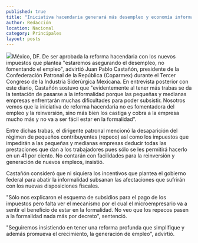 ```yaml
---
published: true
title: "Iniciativa hacendaria generará más desempleo y economía informal: Coparmex"
author: Redacción
location: Nacional
category: Principales
layout: posts
---
```


![](http://i.imgur.com/ba9JBWQm.jpg)México, DF. De ser aprobada la reforma hacendaria con los nuevos impuestos que plantea "estaremos asegurando el desempleo, no fomentando el empleo", advirtió Juan Pablo Castañón, presidente de la Confederación Patronal de la República (Coparmex) durante el Tercer Congreso de la Industria Siderúrgica Mexicana. 
En entrevista posterior con este diario, Castañón sostuvo que "evidentemente al tener más trabas se da la tentación de pasarse a la informalidad porque las pequeñas y medianas empresas enfrentarán muchas dificultades para poder subsistir. Nosotros vemos que la iniciativa de reforma hacendaria no es fomentadora del empleo y la reinversión, sino más bien los castiga y cobra a la empresa mucho más y no va a ser fácil estar en la formalidad".

Entre dichas trabas, el dirigente patronal mencionó la desaparición del régimen de pequeños contribuyentes (repeco) así como los impuestos que impedirán a las pequeñas y medianas empresas deducir todas las prestaciones que dan a los trabajadores pues sólo se les permitirá hacerlo en un 41 por ciento. No contarán con facilidades para la reinversión y generación de nuevos empleos, insistió.

Castañón consideró que ni siquiera los incentivos que plantea el gobierno federal para abatir la informalidad subsanan las afectaciones que sufrirán con los nuevas disposiciones fiscales.

"Sólo nos explicaron el esquema de subsidios para el pago de los impuestos pero falta ver el mecanismo por el cual el microempresario va a sentir el beneficio de estar en la formalidad. No veo que los repecos pasen a la formalidad nada más por decreto", sentenció.

"Seguiremos insistiendo en tener una reforma profunda que simplifique y además promueva el crecimiento, la generación de empleo", advirtió.
